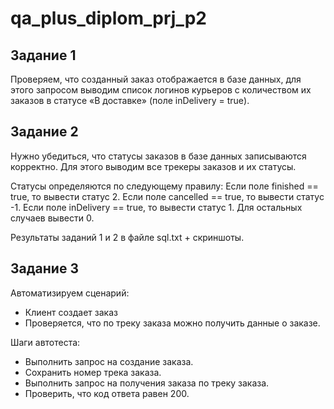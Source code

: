 # qa_plus_diplom_prj_p2

## Задание 1
Проверяем, что созданный заказ отображается в базе данных, 
для этого запросом выводим список логинов курьеров с количеством их заказов в статусе «В доставке» 
(поле inDelivery = true).

## Задание 2
Нужно убедиться, что статусы заказов в базе данных записываются корректно.
Для этого выводим все трекеры заказов и их статусы. 

Статусы определяются по следующему правилу:
Если поле finished == true, то вывести статус 2.
Если поле canсelled == true, то вывести статус -1.
Если поле inDelivery == true, то вывести статус 1.
Для остальных случаев вывести 0.

Результаты заданий 1 и 2 в файле sql.txt + скриншоты.

## Задание 3
Автоматизируем сценарий:
- Клиент создает заказ
- Проверяется, что по треку заказа можно получить данные о заказе.

Шаги автотеста:
- Выполнить запрос на создание заказа.
- Сохранить номер трека заказа.
- Выполнить запрос на получения заказа по треку заказа.
- Проверить, что код ответа равен 200.
